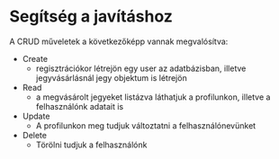 # Segítség a javításhoz

A CRUD műveletek a következőképp vannak megvalósítva:
 - Create
    - regisztrációkor létrejön egy user az adatbázisban, illetve jegyvásárlásnál jegy objektum is létrejön
 - Read
    - a megvásárolt jegyeket listázva láthatjuk a profilunkon, illetve a felhasználónk adatait is
 - Update
    - A profilunkon meg tudjuk változtatni a felhasználónevünket
 - Delete
    - Törölni tudjuk a felhasználónk
